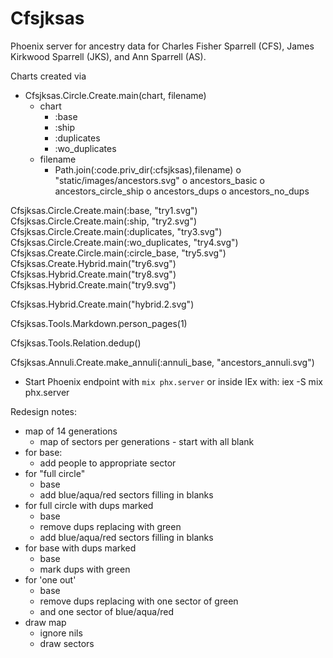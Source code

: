# Cfsjksas

Phoenix server for ancestry data for
Charles Fisher Sparrell (CFS),
James Kirkwood Sparrell (JKS),
and Ann Sparrell (AS).

Charts created via
  * Cfsjksas.Circle.Create.main(chart, filename)
    + chart
      - :base
      - :ship
      - :duplicates
      - :wo_duplicates
    + filename
      - Path.join(:code.priv_dir(:cfsjksas),filename)
        o "static/images/ancestors.svg"
        o ancestors_basic
        o ancestors_circle_ship
        o ancestors_dups
        o ancestors_no_dups

Cfsjksas.Circle.Create.main(:base, "try1.svg")
Cfsjksas.Circle.Create.main(:ship, "try2.svg")
Cfsjksas.Circle.Create.main(:duplicates, "try3.svg")
Cfsjksas.Circle.Create.main(:wo_duplicates, "try4.svg")
Cfsjksas.Create.Circle.main(:circle_base, "try5.svg")
Cfsjksas.Create.Hybrid.main("try6.svg")
Cfsjksas.Hybrid.Create.main("try8.svg")
Cfsjksas.Hybrid.Create.main("try9.svg")

Cfsjksas.Hybrid.Create.main("hybrid.2.svg")

Cfsjksas.Tools.Markdown.person_pages(1)

Cfsjksas.Tools.Relation.dedup()

Cfsjksas.Annuli.Create.make_annuli(:annuli_base, "ancestors_annuli.svg")


  * Start Phoenix endpoint with `mix phx.server` or inside IEx with:
  iex -S mix phx.server


  Redesign notes:
  * map of 14 generations
    + map of sectors per generations - start with all blank
  * for base:
    + add people to appropriate sector
  * for "full circle"
    + base
    + add blue/aqua/red sectors filling in blanks
  * for full circle with dups marked
    + base
    + remove dups replacing with green
    + add blue/aqua/red sectors filling in blanks
  * for base with dups marked
    + base
    + mark dups with green
  * for 'one out'
    + base
    + remove dups replacing with one sector of green
    + and one sector of blue/aqua/red
  * draw map
    + ignore nils
    + draw sectors


